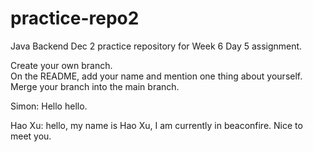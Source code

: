 # practice-repo2

Java Backend Dec 2 practice repository for Week 6 Day 5 assignment.  

Create your own branch.  
On the README, add your name and mention one thing about yourself.  
Merge your branch into the main branch.  
  
Simon: Hello hello.

Hao Xu:  hello, my name is Hao Xu, I am currently in beaconfire. Nice to meet you.
